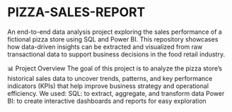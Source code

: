 # PIZZA-SALES-REPORT
An end-to-end data analysis project exploring the sales performance of a fictional pizza store using SQL and Power BI.  This repository showcases how data-driven insights can be extracted and visualized from raw transactional data to support business decisions in the food retail industry.

📊 Project Overview
The goal of this project is to analyze the pizza store’s historical sales data to uncover trends, patterns, and key performance indicators (KPIs) that help improve business strategy and operational efficiency.
We used:
SQL: to extract, aggregate, and transform data
Power BI: to create interactive dashboards and reports for easy exploration
